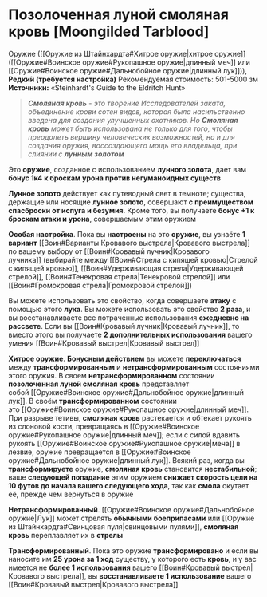 # Позолоченная луной смоляная кровь [Moongilded Tarblood]

Оружие ([[Оружие из Штайнхардта#Хитрое оружие|хитрое оружие]] ([[Оружие#Воинское оружие#Рукопашное оружие|длинный меч]] или [[Оружие#Воинское оружие#Дальнобойное оружие|длинный лук]])), **Редкий (требуется настройка)**
Рекомендуемая стоимость: 501-5000 зм
**Источники:** «Steinhardt's Guide to the Eldritch Hunt»

> _**Смоляная кровь** - это творение Исследователей заката, объединение крови сотен видов, которая была насильственно введена для создания улучшенных охотников. Но **Смоляная кровь** может быть использована не только для того, чтобы преодолеть вершину человеческих возможностей, но и для создания оружия, воссоздающего мощь его владельца, при слиянии с **лунным золотом**_

Это **оружие**, созданное с использованием **лунного золота**, дает вам **бонус 1к4 к броскам урона против негуманоидных существ**

**Лунное золото** действует как путеводный свет в темноте; существа, держащие или носящие **лунное золото**, совершают **с преимуществом спасброски от испуга и безумия**. Кроме того, вы получаете **бонус +1 к броскам атаки и урона**, совершаемым этим оружием

**Особая настройка**. Пока вы **настроены** на это **оружие**, вы узнаёте **1 вариант** [[Воин#Варианты Кровавого выстрела|Кровавого выстрела]] по вашему выбору от [[Воин#Кровавый лучник|Кровавого лучника]] (выбирайте между [[Воин#Стрела с кипящей кровью|Стрелой с кипящей кровью]], [[Воин#Удерживающая стрела|Удерживающей стрелой]], [[Воин#Тенекровая стрела|Тенекровой стрелой]] или [[Воин#Громокровая стрела|Громокровой стрелой]])

Вы можете использовать это свойство, когда совершаете **атаку** с помощью этого **лука**. Вы можете использовать это свойство **2 раза**, и вы восстанавливаете все потраченные использования **ежедневно на рассвете**. Если вы [[Воин#Кровавый лучник|Кровавый лучник]], то вместо этого вы получаете **2 дополнительных использования** вашего умения [[Воин#Кровавый выстрел|Кровавый выстрел]]

**Хитрое оружие**. **Бонусным действием** вы можете **переключаться** между **трансформированным** и **нетрансформированным** состояниями этого оружия. В своем **нетрансформированном** состоянии **позолоченная луной смоляная кровь** представляет собой [[Оружие#Воинское оружие#Дальнобойное оружие|длинный лук]]. В своём **трансформированном** состоянии это [[Оружие#Воинское оружие#Рукопашное оружие|длинный меч]]. При разрыве тетивы, **смоляная кровь** растекается и обтекает рукоять из слоновой кости, превращаясь в [[Оружие#Воинское оружие#Рукопашное оружие|длинный меч]]; если с силой вдавить рукоять [[Оружие#Воинское оружие#Рукопашное оружие|меча]] в лезвие, оружие превращается в [[Оружие#Воинское оружие#Дальнобойное оружие|длинный лук]]. Всякий раз, когда вы **трансформируете** оружие, **смоляная кровь** становится **нестабильной**; ваше **следующей попадание** этим оружием **снижает скорость цели на 10 футов до начала вашего следующего хода**, так как **смола** окутает её, прежде чем вернуться в оружие

**Нетрансформированный**. [[Оружие#Воинское оружие#Дальнобойное оружие|Лук]] может стрелять **обычными боеприпасами** или [[Оружие из Штайнхардта#Свинцовая пуля|свинцовыми пулями]], **смоляная кровь** переплавляет их в **стрелы**

**Трансформированный**. Пока это оружие **трансформировано** и если вы наносите им **25 урона за 1 ход** существу, у которого есть **кровь**, и у вас имеется не **более 1 использования** вашего [[Воин#Кровавый выстрел|Кровавого выстрела]], вы **восстанавливаете 1 использование** вашего [[Воин#Кровавый выстрел|Кровавого выстрела]]